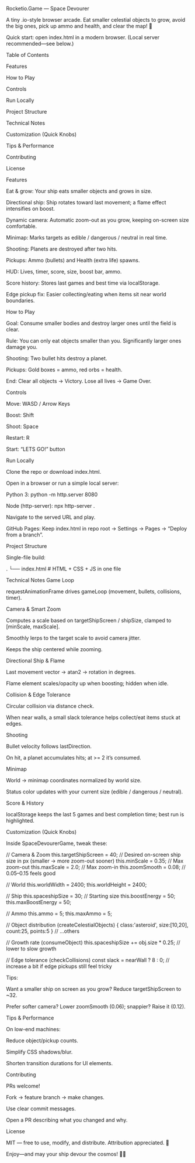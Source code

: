 Rocketio.Game — Space Devourer

A tiny .io-style browser arcade. Eat smaller celestial objects to grow, avoid the big ones, pick up ammo and health, and clear the map! 🚀

Quick start: open index.html in a modern browser. (Local server recommended—see below.)

Table of Contents

Features

How to Play

Controls

Run Locally

Project Structure

Technical Notes

Customization (Quick Knobs)

Tips & Performance

Contributing

License

Features

Eat & grow: Your ship eats smaller objects and grows in size.

Directional ship: Ship rotates toward last movement; a flame effect intensifies on boost.

Dynamic camera: Automatic zoom-out as you grow, keeping on-screen size comfortable.

Minimap: Marks targets as edible / dangerous / neutral in real time.

Shooting: Planets are destroyed after two hits.

Pickups: Ammo (bullets) and Health (extra life) spawns.

HUD: Lives, timer, score, size, boost bar, ammo.

Score history: Stores last games and best time via localStorage.

Edge pickup fix: Easier collecting/eating when items sit near world boundaries.

How to Play

Goal: Consume smaller bodies and destroy larger ones until the field is clear.

Rule: You can only eat objects smaller than you. Significantly larger ones damage you.

Shooting: Two bullet hits destroy a planet.

Pickups: Gold boxes = ammo, red orbs = health.

End: Clear all objects → Victory. Lose all lives → Game Over.

Controls

Move: WASD / Arrow Keys

Boost: Shift

Shoot: Space

Restart: R

Start: “LETS GO!” button

Run Locally

Clone the repo or download index.html.

Open in a browser or run a simple local server:

Python 3: python -m http.server 8080

Node (http-server): npx http-server .

Navigate to the served URL and play.

GitHub Pages: Keep index.html in repo root → Settings → Pages → “Deploy from a branch”.

Project Structure

Single-file build:

.
└── index.html   # HTML + CSS + JS in one file

Technical Notes
Game Loop

requestAnimationFrame drives gameLoop (movement, bullets, collisions, timer).

Camera & Smart Zoom

Computes a scale based on targetShipScreen / shipSize, clamped to [minScale, maxScale].

Smoothly lerps to the target scale to avoid camera jitter.

Keeps the ship centered while zooming.

Directional Ship & Flame

Last movement vector → atan2 → rotation in degrees.

Flame element scales/opacity up when boosting; hidden when idle.

Collision & Edge Tolerance

Circular collision via distance check.

When near walls, a small slack tolerance helps collect/eat items stuck at edges.

Shooting

Bullet velocity follows lastDirection.

On hit, a planet accumulates hits; at >= 2 it’s consumed.

Minimap

World → minimap coordinates normalized by world size.

Status color updates with your current size (edible / dangerous / neutral).

Score & History

localStorage keeps the last 5 games and best completion time; best run is highlighted.

Customization (Quick Knobs)

Inside SpaceDevourerGame, tweak these:

// Camera & Zoom
this.targetShipScreen = 40;   // Desired on-screen ship size in px (smaller → more zoom-out sooner)
this.minScale = 0.35;         // Max zoom-out
this.maxScale = 2.0;          // Max zoom-in
this.zoomSmooth = 0.08;       // 0.05–0.15 feels good

// World
this.worldWidth = 2400;
this.worldHeight = 2400;

// Ship
this.spaceshipSize = 30;      // Starting size
this.boostEnergy = 50;
this.maxBoostEnergy = 50;

// Ammo
this.ammo = 5;
this.maxAmmo = 5;

// Object distribution (createCelestialObjects)
{ class:'asteroid', size:[10,20], count:25, points:5 }
// ...others

// Growth rate (consumeObject)
this.spaceshipSize += obj.size * 0.25; // lower to slow growth

// Edge tolerance (checkCollisions)
const slack = nearWall ? 8 : 0; // increase a bit if edge pickups still feel tricky


Tips:

Want a smaller ship on screen as you grow? Reduce targetShipScreen to ~32.

Prefer softer camera? Lower zoomSmooth (0.06); snappier? Raise it (0.12).

Tips & Performance

On low-end machines:

Reduce object/pickup counts.

Simplify CSS shadows/blur.

Shorten transition durations for UI elements.

Contributing

PRs welcome!

Fork → feature branch → make changes.

Use clear commit messages.

Open a PR describing what you changed and why.

License

MIT — free to use, modify, and distribute. Attribution appreciated. 🙌

Enjoy—and may your ship devour the cosmos! 🌌🚀
